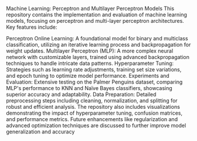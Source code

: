 Machine Learning: Perceptron and Multilayer Perceptron Models
This repository contains the implementation and evaluation of machine learning models, focusing on perceptron and multi-layer perceptron architectures. Key features include:

Perceptron Online Learning: A foundational model for binary and multiclass classification, utilizing an iterative learning process and backpropagation for weight updates.
Multilayer Perceptron (MLP): A more complex neural network with customizable layers, trained using advanced backpropagation techniques to handle intricate data patterns.
Hyperparameter Tuning: Strategies such as learning rate adjustments, training set size variations, and epoch tuning to optimize model performance.
Experiments and Evaluation: Extensive testing on the Palmer Penguins dataset, comparing MLP's performance to KNN and Naïve Bayes classifiers, showcasing superior accuracy and adaptability.
Data Preparation: Detailed preprocessing steps including cleaning, normalization, and splitting for robust and efficient analysis.
The repository also includes visualizations demonstrating the impact of hyperparameter tuning, confusion matrices, and performance metrics. Future enhancements like regularization and advanced optimization techniques are discussed to further improve model generalization and accuracy
